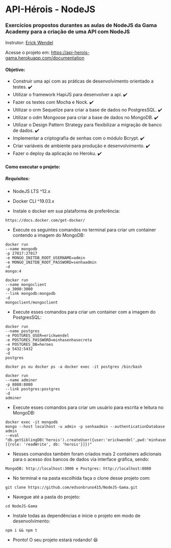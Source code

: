# API-Hérois - NodeJS
### Exercícios propostos durantes as aulas de NodeJS da Gama Academy para a criação de uma API com NodeJS
Instrutor: [Erick Wendel](https://cursos.erickwendel.com.br/)

Acesse o projeto em: https://api-herois-gama.herokuapp.com/documentation

#### Objetivo:
* Construir uma api com as práticas de desenvolvimento orientado a testes. :heavy_check_mark:
* Utilizar o framework HapiJS para desenvolver a api. :heavy_check_mark:
* Fazer os testes com Mocha e Nock. :heavy_check_mark:
* Utilizar o orm Sequelize para criar a base de dados no PostgresSQL. :heavy_check_mark:
* Utilizar o odm Mongoose para criar a base de dados no MongoDB. :heavy_check_mark:
* Utilizar o Design Pattern Strategy para flexibilizar a migração de banco de dados. :heavy_check_mark:
* Implementar a criptografia de senhas com o módulo Bcrypt. :heavy_check_mark:
* Criar variáveis de ambiente para produção e desenvolvimento. :heavy_check_mark:
* Fazer o deploy da aplicação no Heroku. :heavy_check_mark:

#### Como executar o projeto:
##### Requisitos:
* NodeJS LTS ^12.x
* Docker CLI ^19.03.x

* Instale o docker em sua plataforma de preferência:
```
https://docs.docker.com/get-docker/
```
* Execute os seguintes comandos no terminal para criar um container contendo a imagem do MongoDB:
```
docker run
--name mongodb
-p 27017:27017
-e MONGO_INITDB_ROOT_USERNAME=admin
-e MONGO_INITDB_ROOT_PASSWORD=senhaadmin
-d
mongo:4

docker run
--name mongoclient
-p 3000:3000
--link mongodb:mongodb
-d
mongoclient/mongoclient
```
* Execute esses comandos para criar um container com a imagem do PostgresSQL:
```
docker run
--name postgres
-e POSTGRES_USER=erickwendel
-e POSTGRES_PASSWORD=minhasenhasecreta
-e POSTGRES_DB=heroes
-p 5432:5432
-d
postgres

docker ps ou docker ps -a docker exec -it postgres /bin/bash

docker run
--name adminer
-p 8080:8080
--link postgres:postgres
-d
adminer
```
* Execute esses comandos para criar um usuário para escrita e leitura no MongoDB:
```
docker exec -it mongodb
mongo --host localhost -u admin -p senhaadmin --authenticationDatabase admin
--eval "db.getSiblingDB('herois').createUser({user:'erickwendel',pwd:'minhasenhasecreta',roles:[{role: 'readWrite', db: 'herois'}]})"
```
* Nesses comandos também foram criados mais 2 containers adicionais para o acesso dos bancos de dados via interface gráfica, sendo:
```
MongoDB: http://localhost:3000 e Postgres: http://localhost:8080
```
* No terminal e na pasta escolhida faça o clone desse projeto com:
```
git clone https://github.com/edsonbruno415/NodeJS-Gama.git
```
* Navegue até a pasta do projeto:
```
cd NodeJS-Gama
```
* Instale todas as dependências e inicie o projeto em modo de desenvolvimento:
```
npm i && npm t
```
* Pronto! O seu projeto estará rodando! :satisfied:
